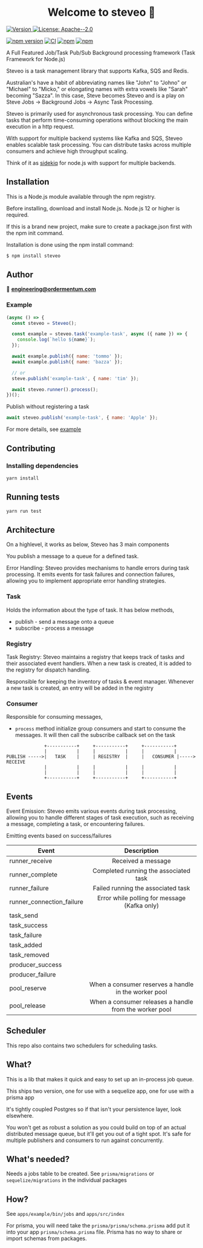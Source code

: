 <h1 align="center">Welcome to steveo 👋</h1>
<p>
  <a href="https://www.npmjs.com/package/steveo" target="_blank">
    <img alt="Version" src="https://img.shields.io/npm/v/steveo.svg">
  </a>
  <a href="#" target="_blank">
    <img alt="License: Apache--2.0" src="https://img.shields.io/badge/License-Apache--2.0-yellow.svg" />
  </a>
</p>

[![npm version](https://badge.fury.io/js/steveo.svg)](https://badge.fury.io/js/steveo)
[![CI](https://github.com/ordermentum/steveo/actions/workflows/main.yml/badge.svg?branch=develop)](https://github.com/ordermentum/steveo/actions/workflows/main.yml)
[![npm](https://img.shields.io/npm/l/steveo.svg)](https://www.npmjs.com/package/steveo)
[![npm](https://img.shields.io/npm/dt/steveo.svg)](https://www.npmjs.com/package/steveo)

A Full Featured Job/Task Pub/Sub Background processing framework (Task Framework for Node.js)

Steveo is a task management library that supports Kafka, SQS and Redis.

Australian's have a habit of abbreviating names like "John" to "Johno" or "Michael" to "Micko," or elongating names with extra vowels like "Sarah" becoming "Sazza". In this case, Steve becomes Steveo and is a play on Steve Jobs -> Background Jobs -> Async Task Processing.

Steveo is primarily used for asynchronous task processing. You can define tasks that perform time-consuming operations without blocking the main execution in a http request.

With support for multiple backend systems like Kafka and SQS, Steveo enables scalable task processing. You can distribute tasks across multiple consumers and achieve high throughput scaling.

Think of it as [sidekiq](https://github.com/mperham/sidekiq) for node.js with support for multiple backends.

## Installation

This is a Node.js module available through the npm registry.

Before installing, download and install Node.js. Node.js 12 or higher is required.

If this is a brand new project, make sure to create a package.json first with the npm init command.

Installation is done using the npm install command:

```bash
$ npm install steveo
```

## Author

👤 **engineering@ordermentum.com**


### Example

```javascript
(async () => {
  const steveo = Steveo();

  const example = steveo.task('example-task', async ({ name }) => {
    console.log(`hello ${name}`);
  });

  await example.publish({ name: 'tommo' });
  await example.publish({ name: 'bazza' });

  // or
  steve.publish('example-task', { name: 'tim' });

  await steveo.runner().process();
})();
```

Publish without registering a task

```javascript
await steveo.publish('example-task', { name: 'Apple' });
```

For more details, see [example](https://github.com/ordermentum/steveo/blob/master/examples/full/README.md)


## Contributing


### Installing dependencies

```sh
yarn install
```

## Running tests

```sh
yarn run test
```


## Architecture

On a highlevel, it works as below, Steveo has 3 main components

You publish a message to a queue for a defined task.

Error Handling: Steveo provides mechanisms to handle errors during task processing. It emits events for task failures and connection failures, allowing you to implement appropriate error handling strategies.

### Task

Holds the information about the type of task. It has below methods,

- publish - send a message onto a queue
- subscribe - process a message

### Registry

Task Registry: Steveo maintains a registry that keeps track of tasks and their associated event handlers. When a new task is created, it is added to the registry for dispatch handling.

Responsible for keeping the inventory of tasks & event manager. Whenever a new task is created, an entry will be added in the registry

### Consumer

Responsible for consuming messages,

- `process` method initialize group consumers and start to consume the messages. It will then call the subscribe callback set on the task



```
              +-----------+     +-----------+     +-----------+
              |           |     |           |     |           |
PUBLISH ----->|   TASK    |     | REGISTRY  |     |   CONSUMER |-----> RECEIVE
              |           |     |           |     |           |
              |           |     |           |     |           |
              +-----------+     +-----------+     +-----------+
```

## Events

Event Emission: Steveo emits various events during task processing, allowing you to handle different stages of task execution, such as receiving a message, completing a task, or encountering failures.

Emitting events based on success/failures


| Event                     |                      Description                       |
|---------------------------|:------------------------------------------------------:|
| runner_receive            |                   Received a message                   |
| runner_complete           |         Completed running the associated task          |
| runner_failure            |           Failed running the associated task           |
| runner_connection_failure |      Error while polling for message (Kafka only)      |
| task_send                 |                                                        |
| task_success              |                                                        |
| task_failure              |                                                        |
| task_added                |                                                        |
| task_removed              |                                                        |
| producer_success          |                                                        |
| producer_failure          |                                                        |
| pool_reserve              |  When a consumer reserves a handle in the worker pool  |
| pool_release              | When a consumer releases a handle from the worker pool |

## Scheduler

This repo also contains two schedulers for scheduling tasks.
## What?

This is a lib that makes it quick and easy to set up an in-process job queue.

This ships two version, one for use with a sequelize app, one for use with a prisma app

It's tightly coupled Postgres so if that isn't your persistence layer, look elsewhere.

You won't get as robust a solution as you could build on top of an actual distributed message queue, but it'll get you out of a tight spot. It's safe for multiple publishers and consumers to run against concurrently.

## What's needed?

Needs a jobs table to be created. See `prisma/migrations` or `sequelize/migrations` in the individual packages

## How?

See `apps/example/bin/jobs` and `apps/src/index`

For prisma, you will need take the `prisma/prisma/schema.prisma` add put it into your app `prisma/schema.prisma` file. Prisma has no way to share or import schemas from packages.
